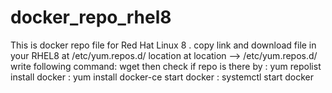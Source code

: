 # docker_repo_rhel8
This is docker repo file for Red Hat Linux 8 . copy link and download file in your RHEL8 at /etc/yum.repos.d/ location
at location  --> /etc/yum.repos.d/ write following command: wget <link>
then check if repo is there by : yum repolist
install docker : yum install docker-ce
start docker : systemctl start docker
